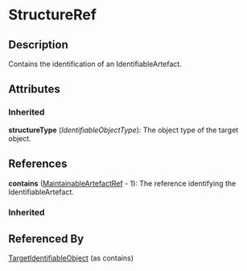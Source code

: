 
# StructureRef







## Description

Contains the identification of an IdentifiableArtefact.


## Attributes

### Inherited

**structureType** (*IdentifiableObjectType*): The object type of the target object.



## References

**contains** ([MaintainableArtefactRef](MaintainableArtefactRef.md) - 1): The reference identifying the IdentifiableArtefact.

### Inherited



## Referenced By

[TargetIdentifiableObject](TargetIdentifiableObject.md) (as contains)


